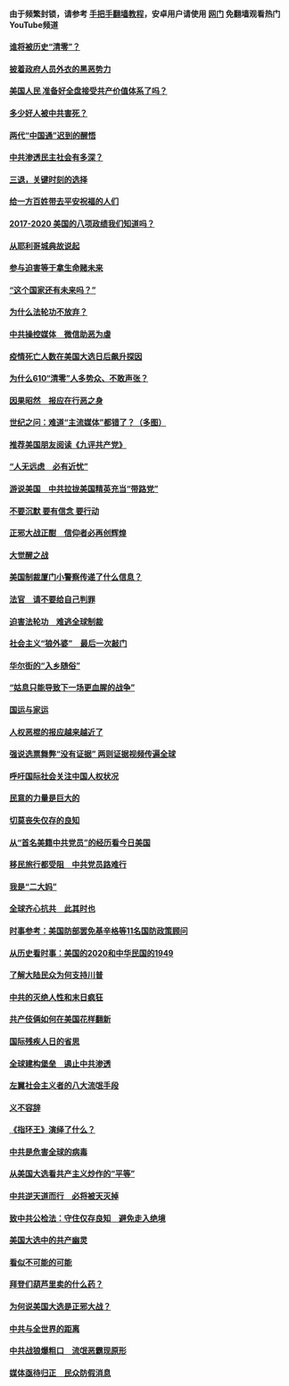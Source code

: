 #### 由于频繁封锁，请参考 [手把手翻墙教程](https://github.com/gfw-breaker/guides/wiki/)，安卓用户请使用 [网门](https://github.com/gfw-breaker/nogfw/blob/master/dl.md?t=01080100) 免翻墙观看热门YouTube频道 

#### [谁将被历史“清零”？](../pages/73/417485.md?t=01080100) 

#### [披着政府人员外衣的黑恶势力](../pages/73/417442.md?t=01080100) 

#### [美国人民 准备好全盘接受共产价值体系了吗？](../pages/73/417491.md?t=01080100) 

#### [多少好人被中共害死？](../pages/73/417144.md?t=01080100) 

#### [两代“中国通”迟到的醒悟](../pages/73/417064.md?t=01080100) 

#### [中共渗透民主社会有多深？](../pages/73/417063.md?t=01080100) 

#### [三退，关键时刻的选择](../pages/73/416969.md?t=01080100) 

#### [给一方百姓带去平安祝福的人们](../pages/73/416941.md?t=01080100) 

#### [2017-2020  美国的八项政绩我们知道吗？](../pages/73/416968.md?t=01080100) 

#### [从耶利哥城典故说起](../pages/73/416892.md?t=01080100) 

#### [参与迫害等于拿生命赌未来](../pages/73/416856.md?t=01080100) 

#### [“这个国家还有未来吗？”](../pages/73/416852.md?t=01080100) 

#### [为什么法轮功不放弃？](../pages/73/416864.md?t=01080100) 

#### [中共操控媒体　微信助恶为虐](../pages/73/416724.md?t=01080100) 

#### [疫情死亡人数在美国大选日后飙升探因](../pages/73/416606.md?t=01080100) 

#### [为什么610“清零”人多势众、不敢声张？](../pages/73/416632.md?t=01080100) 

#### [因果昭然　报应在行恶之身](../pages/73/416582.md?t=01080100) 

#### [世纪之问：难道“主流媒体”都错了？（多图）](../pages/73/416571.md?t=01080100) 

#### [推荐美国朋友阅读《九评共产党》](../pages/73/416510.md?t=01080100) 

#### [“人无远虑　必有近忧”](../pages/73/416513.md?t=01080100) 

#### [游说美国　中共拉拢美国精英充当“带路党”](../pages/73/416529.md?t=01080100) 

#### [不要沉默 要有信念 要行动](../pages/73/416457.md?t=01080100) 

#### [正邪大战正酣　信仰者必再创辉煌](../pages/73/416433.md?t=01080100) 

#### [大觉醒之战](../pages/73/416456.md?t=01080100) 

#### [美国制裁厦门小警察传递了什么信息？](../pages/73/416432.md?t=01080100) 

#### [法官　请不要给自己判罪](../pages/73/416379.md?t=01080100) 

#### [迫害法轮功　难逃全球制裁](../pages/73/416380.md?t=01080100) 

#### [社会主义“狼外婆”　最后一次敲门](../pages/73/416394.md?t=01080100) 

#### [华尔街的“入乡随俗”](../pages/73/416395.md?t=01080100) 

#### [“姑息只能导致下一场更血腥的战争”](../pages/73/416223.md?t=01080100) 

#### [国运与家运](../pages/73/416224.md?t=01080100) 

#### [人权恶棍的报应越来越近了](../pages/73/416276.md?t=01080100) 

#### [强说选票舞弊“没有证据” 两则证据视频传遍全球](../pages/73/416227.md?t=01080100) 

#### [呼吁国际社会关注中国人权状况](../pages/73/416135.md?t=01080100) 

#### [民意的力量是巨大的](../pages/73/416222.md?t=01080100) 

#### [切莫丧失仅存的良知](../pages/73/416134.md?t=01080100) 

#### [从“首名美籍中共党员”的经历看今日美国](../pages/73/416114.md?t=01080100) 

#### [移民旅行都受阻　中共党员路难行](../pages/73/416033.md?t=01080100) 

#### [我是“二大妈”](../pages/73/415529.md?t=01080100) 

#### [全球齐心抗共　此其时也](../pages/73/415989.md?t=01080100) 

#### [时事参考：美国防部罢免基辛格等11名国防政策顾问](../pages/73/415970.md?t=01080100) 

#### [从历史看时事：美国的2020和中华民国的1949](../pages/73/415949.md?t=01080100) 

#### [了解大陆民众为何支持川普](../pages/73/415950.md?t=01080100) 

#### [中共的灭绝人性和末日疯狂](../pages/73/415944.md?t=01080100) 

#### [共产伎俩如何在美国花样翻新](../pages/73/415908.md?t=01080100) 

#### [国际残疾人日的省思](../pages/73/415849.md?t=01080100) 

#### [全球建构堡垒　遏止中共渗透](../pages/73/415850.md?t=01080100) 

#### [左翼社会主义者的八大流氓手段](../pages/73/415802.md?t=01080100) 

#### [义不容辞](../pages/73/415807.md?t=01080100) 

#### [《指环王》演绎了什么？](../pages/73/415739.md?t=01080100) 

#### [中共是危害全球的病毒](../pages/73/415569.md?t=01080100) 

#### [从美国大选看共产主义炒作的“平等”](../pages/73/415654.md?t=01080100) 

#### [中共逆天道而行　必将被天灭掉](../pages/73/415626.md?t=01080100) 

#### [致中共公检法：守住仅存良知　避免走入绝境](../pages/73/415627.md?t=01080100) 

#### [美国大选中的共产幽灵](../pages/73/415618.md?t=01080100) 

#### [看似不可能的可能](../pages/73/415619.md?t=01080100) 

#### [拜登们葫芦里卖的什么药？](../pages/73/415531.md?t=01080100) 

#### [为何说美国大选是正邪大战？](../pages/73/415530.md?t=01080100) 

#### [中共与全世界的距离](../pages/73/415435.md?t=01080100) 

#### [中共战狼爆粗口　流氓恶霸现原形](../pages/73/415426.md?t=01080100) 

#### [媒体亟待归正　民众防假消息](../pages/73/415402.md?t=01080100) 

